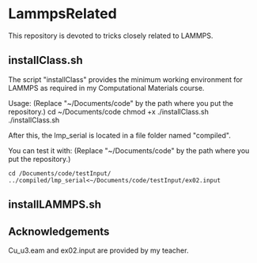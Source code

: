 LammpsRelated
=============


This repository is devoted to tricks closely related to LAMMPS.

installClass.sh
---------------
The script "installClass" provides the minimum working environment for LAMMPS as
required in my Computational Materials course.

Usage:
(Replace "~/Documents/code" by the path where you put the repository.)
	cd ~/Documents/code
	chmod +x ./installClass.sh
	./installClass.sh

After this, the lmp_serial is located in a file folder named "compiled".

You can test it with:
	(Replace "~/Documents/code" by the path where you put the repository.)

	cd /Documents/code/testInput/
	../compiled/lmp_serial<~/Documents/code/testInput/ex02.input


installLAMMPS.sh
---------------


Acknowledgements
----------------
Cu_u3.eam and ex02.input are provided by my teacher.
